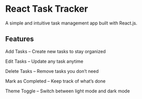 # React Task Tracker
A simple and intuitive task management app built with React.js.

## Features

Add Tasks – Create new tasks to stay organized

Edit Tasks – Update any task anytime

Delete Tasks – Remove tasks you don’t need

Mark as Completed – Keep track of what’s done

Theme Toggle – Switch between light mode and dark mode

